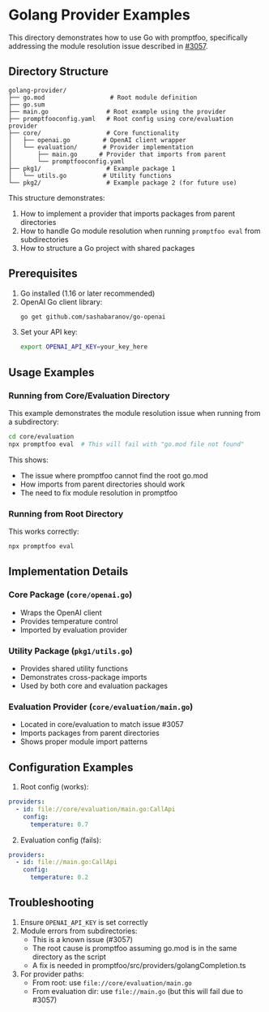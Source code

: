 # Golang Provider Examples

This directory demonstrates how to use Go with promptfoo, specifically addressing the module resolution issue described in [#3057](https://github.com/promptfoo/promptfoo/issues/3057).

## Directory Structure

```
golang-provider/
├── go.mod                  # Root module definition
├── go.sum
├── main.go                # Root example using the provider
├── promptfooconfig.yaml   # Root config using core/evaluation provider
├── core/                  # Core functionality
│   ├── openai.go         # OpenAI client wrapper
│   └── evaluation/       # Provider implementation
│       ├── main.go      # Provider that imports from parent
│       └── promptfooconfig.yaml
├── pkg1/                  # Example package 1
│   └── utils.go          # Utility functions
└── pkg2/                  # Example package 2 (for future use)
```

This structure demonstrates:

1. How to implement a provider that imports packages from parent directories
2. How to handle Go module resolution when running `promptfoo eval` from subdirectories
3. How to structure a Go project with shared packages

## Prerequisites

1. Go installed (1.16 or later recommended)
2. OpenAI Go client library:
   ```sh
   go get github.com/sashabaranov/go-openai
   ```
3. Set your API key:
   ```sh
   export OPENAI_API_KEY=your_key_here
   ```

## Usage Examples

### Running from Core/Evaluation Directory

This example demonstrates the module resolution issue when running from a subdirectory:

```sh
cd core/evaluation
npx promptfoo eval  # This will fail with "go.mod file not found"
```

This shows:

- The issue where promptfoo cannot find the root go.mod
- How imports from parent directories should work
- The need to fix module resolution in promptfoo

### Running from Root Directory

This works correctly:

```sh
npx promptfoo eval
```

## Implementation Details

### Core Package (`core/openai.go`)

- Wraps the OpenAI client
- Provides temperature control
- Imported by evaluation provider

### Utility Package (`pkg1/utils.go`)

- Provides shared utility functions
- Demonstrates cross-package imports
- Used by both core and evaluation packages

### Evaluation Provider (`core/evaluation/main.go`)

- Located in core/evaluation to match issue #3057
- Imports packages from parent directories
- Shows proper module import patterns

## Configuration Examples

1. Root config (works):

```yaml
providers:
  - id: file://core/evaluation/main.go:CallApi
    config:
      temperature: 0.7
```

2. Evaluation config (fails):

```yaml
providers:
  - id: file://main.go:CallApi
    config:
      temperature: 0.2
```

## Troubleshooting

1. Ensure `OPENAI_API_KEY` is set correctly
2. Module errors from subdirectories:
   - This is a known issue (#3057)
   - The root cause is promptfoo assuming go.mod is in the same directory as the script
   - A fix is needed in promptfoo/src/providers/golangCompletion.ts
3. For provider paths:
   - From root: use `file://core/evaluation/main.go`
   - From evaluation dir: use `file://main.go` (but this will fail due to #3057)
